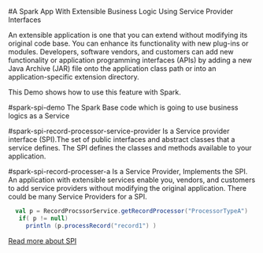 #A Spark App With Extensible Business Logic Using Service Provider Interfaces

An extensible application is one that you can extend without modifying its original code base. You can enhance its functionality with new plug-ins or modules. Developers, software vendors, and customers can add new functionality or application programming interfaces (APIs) by adding a new Java Archive (JAR) file onto the application class path or into an application-specific extension directory.

This Demo shows how to use this feature with Spark.

#spark-spi-demo 
The Spark Base code which is going to use business logics as a Service

#spark-spi-record-processor-service-provider
Is a Service provider interface (SPI).The set of public interfaces and abstract classes that a service defines. The SPI defines the classes and methods available to your application.

#spark-spi-record-processer-a
Is a Service Provider, Implements the SPI. An application with extensible services enable you, vendors, and customers to add service providers without modifying the original application. There could be many Service Providers for a SPI.

```scala
  val p = RecordProcssorService.getRecordProcessor("ProcessorTypeA")
   if( p != null)
     println (p.processRecord("record1") )
```

[Read more about SPI](https://docs.oracle.com/javase/tutorial/sound/SPI-intro.html)
